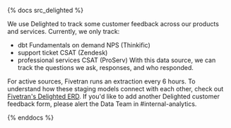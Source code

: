{% docs src_delighted %}

We use Delighted to track some customer feedback across our products and services.
Currently, we only track:
- dbt Fundamentals on demand NPS (Thinkific)
- support ticket CSAT (Zendesk)
- professional services CSAT (ProServ)
With this data source, we can track the questions we ask, responses, and who responded.

For active sources, Fivetran runs an extraction every 6 hours. To understand how
these staging models connect with each other, check out
[Fivetran's Delighted ERD](https://docs.google.com/presentation/d/1cDQqD44yAFi5WsZp3vsZPgIbw3DD0LTjzL2sZA72wdk/edit#slide=id.g4859b69cdd_0_917). 
If you'd like to add another Delighted customer feedback form, please alert the Data Team in #internal-analytics.

{% enddocs %}